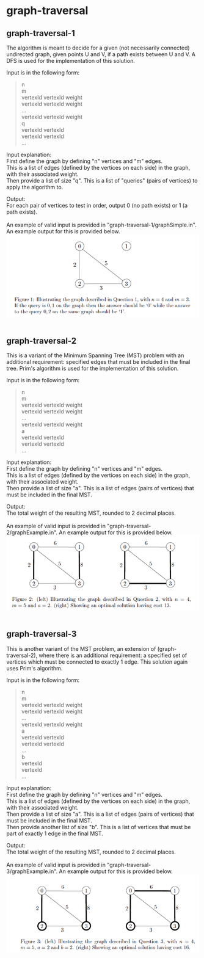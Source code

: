 # graph-traversal

## graph-traversal-1
The algorithm is meant to decide for a given (not necessarily connected) undirected graph, given points U and V, if a path exists between U and V. A DFS is used for the implementation of this solution.

Input is in the following form:  
>n  
m  
vertexId vertexId weight  
vertexId vertexId weight  
...  
vertexId vertexId weight  
q  
vertexId vertexId  
vertexId vertexId  
...

Input explanation:  
First define the graph by defining "n" vertices and "m" edges.  
This is a list of edges (defined by the vertices on each side) in the graph, with their associated weight.  
Then provide a list of size "q". This is a list of "queries" (pairs of vertices) to apply the algorithm to.

Output:  
For each pair of vertices to test in order, output 0 (no path exists) or 1 (a path exists).
<br>
<br>
An example of valid input is provided in "graph-traversal-1/graphSimple.in". An example output for this is provided below.  
![graph-traversal-1](graph-traversal-1/example.PNG)
<br>
<br>

## graph-traversal-2
This is a variant of the Minimum Spanning Tree (MST) problem with an additional requirement: specified edges that must be included in the final tree. Prim's algorithm is used for the implementation of this solution.

Input is in the following form:  
>n  
m  
vertexId vertexId weight  
vertexId vertexId weight  
...  
vertexId vertexId weight  
a  
vertexId vertexId  
vertexId vertexId  
...

Input explanation:  
First define the graph by defining "n" vertices and "m" edges.  
This is a list of edges (defined by the vertices on each side) in the graph, with their associated weight.  
Then provide a list of size "a". This is a list of edges (pairs of vertices) that must be included in the final MST.

Output:  
The total weight of the resulting MST, rounded to 2 decimal places.
<br>
<br>
An example of valid input is provided in "graph-traversal-2/graphExample.in". An example output for this is provided below.  
![graph-traversal-2](graph-traversal-2/example2.PNG)
<br>
<br>

## graph-traversal-3
This is another variant of the MST problem, an extension of (graph-traversal-2), where there is an additional requirement: a specified set of vertices which must be connected to exactly 1 edge. This solution again uses Prim's algorithm.

Input is in the following form:  
>n  
m  
vertexId vertexId weight  
vertexId vertexId weight  
...  
vertexId vertexId weight  
a  
vertexId vertexId  
vertexId vertexId  
...  
b  
vertexId  
vertexId  
...

Input explanation:  
First define the graph by defining "n" vertices and "m" edges.  
This is a list of edges (defined by the vertices on each side) in the graph, with their associated weight.  
Then provide a list of size "a". This is a list of edges (pairs of vertices) that must be included in the final MST.  
Then provide another list of size "b". This is a list of vertices that must be part of exactly 1 edge in the final MST.

Output:  
The total weight of the resulting MST, rounded to 2 decimal places.
<br>
<br>
An example of valid input is provided in "graph-traversal-3/graphExample.in". An example output for this is provided below.  
![graph-traversal-3](graph-traversal-3/example3.PNG)
